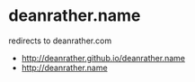 # deanrather.name
redirects to deanrather.com

- http://deanrather.github.io/deanrather.name
- http://deanrather.name
